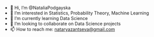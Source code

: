 - 👋 Hi, I’m @NataliaPodgayska
- 👀 I’m interested in Statistics, Probability Theory, Machine Learning
- 🌱 I’m currently learning Data Science
- 💞️ I’m looking to collaborate on Data Science projects
- 📫 How to reach me: nataryazantseva@gmail.com

<!---
NataRyazantseva/NataRyazantseva is a ✨ special ✨ repository because its `README.md` (this file) appears on your GitHub profile.
You can click the Preview link to take a look at your changes.
--->
